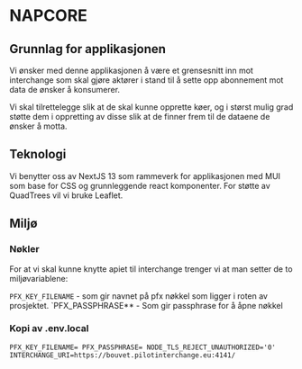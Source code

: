 # NAPCORE

## Grunnlag for applikasjonen
Vi ønsker med denne applikasjonen å være et grensesnitt inn mot interchange som
skal gjøre aktører i stand til å sette opp abonnement mot data de ønsker
å konsumerer.

Vi skal tilrettelegge slik at de skal kunne opprette køer, og i størst mulig
grad støtte dem i oppretting av disse slik at de finner frem til de dataene de
ønsker å motta.

## Teknologi
Vi benytter oss av NextJS 13 som rammeverk for applikasjonen med MUI som base
for CSS og grunnleggende react komponenter. For støtte av QuadTrees vil vi bruke
Leaflet.

## Miljø
### Nøkler
For at vi skal kunne knytte apiet til interchange trenger vi at man setter de to miljøvariablene:

`PFX_KEY_FILENAME` - som gir navnet på pfx nøkkel som ligger i roten av prosjektet.
`PFX_PASSPHRASE** - Som gir passphrase for å åpne nøkkel
### Kopi av .env.local
`PFX_KEY_FILENAME=
PFX_PASSPHRASE=
NODE_TLS_REJECT_UNAUTHORIZED='0' 
INTERCHANGE_URI=https://bouvet.pilotinterchange.eu:4141/`
